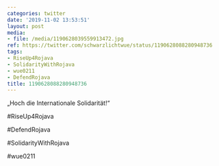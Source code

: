 ```yaml
---
categories: twitter
date: '2019-11-02 13:53:51'
layout: post
media:
- file: /media/1190628039559913472.jpg
ref: https://twitter.com/schwarzlichtwue/status/1190628088280948736
tags:
- RiseUp4Rojava
- SolidarityWithRojava
- wue0211
- DefendRojava
title: 1190628088280948736
---
```

„Hoch die Internationale Solidarität!“

#RiseUp4Rojava

#DefendRojava

#SolidarityWithRojava

#wue0211  